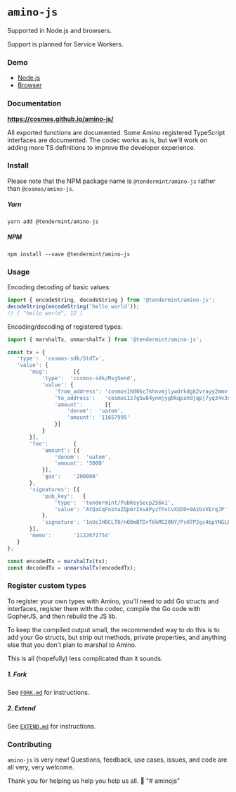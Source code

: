 # `amino-js`

Supported in Node.js and browsers.

Support is planned for Service Workers.

### Demo

- [Node.js](https://repl.it/repls/ScalyGracefulState)
- [Browser](https://jsfiddle.net/qk2wut06/)

### Documentation

**https://cosmos.github.io/amino-js/**

All exported functions are documented. Some Amino registered TypeScript interfaces are documented. The codec works as is, but we'll work on adding more TS definitions to improve the developer experience.

### Install

Please note that the NPM package name is `@tendermint/amino-js` rather than `@cosmos/amino-js`.

##### Yarn
```shell
yarn add @tendermint/amino-js
```

##### NPM
```shell
npm install --save @tendermint/amino-js
```

### Usage

Encoding decoding of basic values:
```js
import { encodeString, decodeString } from '@tendermint/amino-js';
decodeString(encodeString('hello world'));
// [ "hello world", 12 ]
```

Encoding/decoding of registered types:
```js
import { marshalTx, unmarshalTx } from '@tendermint/amino-js';

const tx = {
   'type':  'cosmos-sdk/StdTx',
   'value': {
       'msg':        [{
           'type':  'cosmos-sdk/MsgSend',
           'value': {
               'from_address': 'cosmos1h806c7khnvmjlywdrkdgk2vrayy2mmvf9rxk2r',
               'to_address':   'cosmos1z7g5w84ynmjyg0kqpahdjqpj7yq34v3suckp0e',
               'amount':       [{
                   'denom':  'uatom',
                   'amount': '11657995'
               }]
           }
       }],
       'fee':        {
           'amount': [{
               'denom':  'uatom',
               'amount': '5000'
           }],
           'gas':    '200000'
       },
       'signatures': [{
           'pub_key':   {
               'type':  'tendermint/PubKeySecp256k1',
               'value': 'AtQaCqFnshaZQp6rIkvAPyzThvCvXSDO+9AzbxVErqJP'
           },
           'signature': '1nUcIH0CLT0/nQ0mBTDrT6kMG20NY/PsH7P2gc4bpYNGLEYjBmdWevXUJouSE/9A/60QG9cYeqyTe5kFDeIPxQ=='
       }],
       'memo':       '1122672754'
   }
};

const encodedTx = marshalTx(tx);
const decodedTx = unmarshalTx(encodedTx);
```

### Register custom types

To register your own types with Amino, you'll need to add Go structs and interfaces, register them with the codec, compile the Go code with GopherJS, and then rebuild the JS lib.

To keep the compiled output small, the recommended way to do this is to add your Go structs, but strip out methods, private properties, and anything else that you don't plan to marshal to Amino. 

This is all (hopefully) less complicated than it sounds.

##### 1. Fork

See [`FORK.md`](https://github.com/cosmos/amino-js/blob/extend/FORK.md) for instructions.

##### 2. Extend

See [`EXTEND.md`](https://github.com/cosmos/amino-js/blob/extend/EXTEND.md) for instructions.

### Contributing

`amino-js` is very new! Questions, feedback, use cases, issues, and code are all very, very welcome.

Thank you for helping us help you help us all. 🎁
"# aminojs" 
